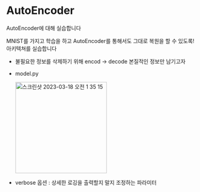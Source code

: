 # AutoEncoder
AutoEncoder에 대해 실습합니다

MNIST를 가지고 학습을 하고 AutoEncoder를 통해서도 그대로 복원을 할 수 있도록! 아키텍쳐를 실습합니다

* 불필요한 정보를 삭제하기 위해 encod -> decode 본질적인 정보만 남기고자

* model.py
  
  <img width="241" alt="스크린샷 2023-03-18 오전 1 35 15" src="https://user-images.githubusercontent.com/84004919/225964939-bfa3066d-2a4f-4b9e-bd35-d2a12c13de25.png">

* verbose 옵션 : 상세한 로깅을 출력할지 말지 조정하는 파라미터
